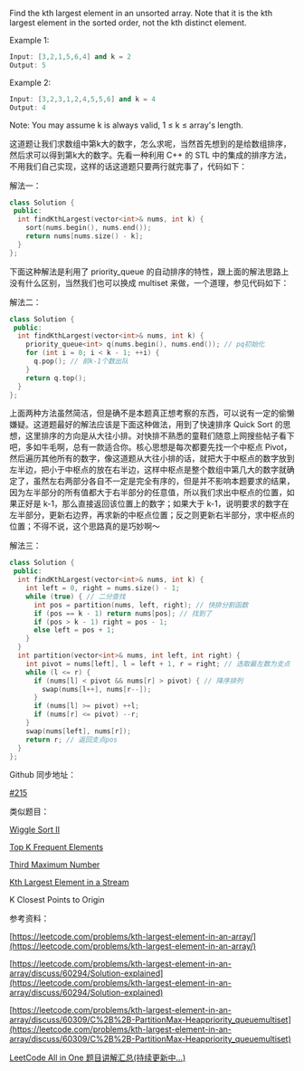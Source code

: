 Find the kth largest element in an unsorted array. Note that it is the kth largest element in the sorted order, not the kth distinct element.

Example 1:

```cpp
Input: [3,2,1,5,6,4] and k = 2
Output: 5
```

Example 2:

```cpp
Input: [3,2,3,1,2,4,5,5,6] and k = 4
Output: 4
```

Note: You may assume k is always valid, 1 ≤ k ≤ array's length.

这道题让我们求数组中第k大的数字，怎么求呢，当然首先想到的是给数组排序，然后求可以得到第k大的数字。先看一种利用 C++ 的 STL 中的集成的排序方法，不用我们自己实现，这样的话这道题只要两行就完事了，代码如下：

解法一：

```cpp
class Solution {
 public:
  int findKthLargest(vector<int>& nums, int k) {
    sort(nums.begin(), nums.end());
    return nums[nums.size() - k];
  }
};
```

下面这种解法是利用了 priority_queue 的自动排序的特性，跟上面的解法思路上没有什么区别，当然我们也可以换成 multiset 来做，一个道理，参见代码如下：

解法二：

```cpp
class Solution {
 public:
  int findKthLargest(vector<int>& nums, int k) {
    priority_queue<int> q(nums.begin(), nums.end()); // pq初始化
    for (int i = 0; i < k - 1; ++i) {
      q.pop(); // 前k-1个数出队
    }
    return q.top();
  }
};
```

上面两种方法虽然简洁，但是确不是本题真正想考察的东西，可以说有一定的偷懒嫌疑。这道题最好的解法应该是下面这种做法，用到了快速排序 Quick Sort 的思想，这里排序的方向是从大往小排。对快排不熟悉的童鞋们随意上网搜些帖子看下吧，多如牛毛啊，总有一款适合你。核心思想是每次都要先找一个中枢点 Pivot，然后遍历其他所有的数字，像这道题从大往小排的话，就把大于中枢点的数字放到左半边，把小于中枢点的放在右半边，这样中枢点是整个数组中第几大的数字就确定了，虽然左右两部分各自不一定是完全有序的，但是并不影响本题要求的结果，因为左半部分的所有值都大于右半部分的任意值，所以我们求出中枢点的位置，如果正好是 k-1，那么直接返回该位置上的数字；如果大于 k-1，说明要求的数字在左半部分，更新右边界，再求新的中枢点位置；反之则更新右半部分，求中枢点的位置；不得不说，这个思路真的是巧妙啊～

解法三：

```cpp
class Solution {
 public:
  int findKthLargest(vector<int>& nums, int k) {
    int left = 0, right = nums.size() - 1;
    while (true) { // 二分查找
      int pos = partition(nums, left, right); // 快排分割函数
      if (pos == k - 1) return nums[pos]; // 找到了
      if (pos > k - 1) right = pos - 1;
      else left = pos + 1;
    }
  }
  int partition(vector<int>& nums, int left, int right) {
    int pivot = nums[left], l = left + 1, r = right; // 选取最左数为支点
    while (l <= r) {
      if (nums[l] < pivot && nums[r] > pivot) { // 降序排列
        swap(nums[l++], nums[r--]);
      }
      if (nums[l] >= pivot) ++l;
      if (nums[r] <= pivot) --r;
    }
    swap(nums[left], nums[r]);
    return r; // 返回支点pos
  }
};
```

Github 同步地址：

[#215](https://github.com/grandyang/leetcode/issues/215)

类似题目：

[Wiggle Sort II](http://www.cnblogs.com/grandyang/p/5139057.html)

[Top K Frequent Elements](http://www.cnblogs.com/grandyang/p/5454125.html)

[Third Maximum Number](http://www.cnblogs.com/grandyang/p/5983113.html)

[Kth Largest Element in a Stream](http://www.cnblogs.com/grandyang/p/9941357.html)

K Closest Points to Origin

参考资料：

[https://leetcode.com/problems/kth-largest-element-in-an-array/](https://leetcode.com/problems/kth-largest-element-in-an-array/)

[https://leetcode.com/problems/kth-largest-element-in-an-array/discuss/60294/Solution-explained](https://leetcode.com/problems/kth-largest-element-in-an-array/discuss/60294/Solution-explained)

[https://leetcode.com/problems/kth-largest-element-in-an-array/discuss/60309/C%2B%2B-PartitionMax-Heappriority_queuemultiset](https://leetcode.com/problems/kth-largest-element-in-an-array/discuss/60309/C%2B%2B-PartitionMax-Heappriority_queuemultiset)

[LeetCode All in One 题目讲解汇总(持续更新中...)](http://www.cnblogs.com/grandyang/p/4606334.html)